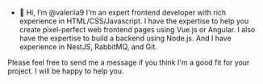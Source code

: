 - 👋 Hi, I’m @valeriia9
I'm an expert frontend developer with rich experience in HTML/CSS/Javascript. 
I have the expertise to help you create pixel-perfect web frontend pages using Vue.js or Angular. 
I also have the expertise to build a backend using Node.js. And I have experience in NestJS, RabbitMQ, and Git.

Please feel free to send me a message if you think I'm a good fit for your project. I will be happy to help you.
